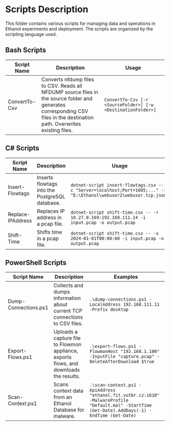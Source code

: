 # Scripts Description

This folder contains various scripts for managing data and operations in Ethanol experiments and deployment. The scripts are organized by the scripting language used.

## Bash Scripts

| Script Name       | Description                                                                                                 | Usage                                             |
|-------------------|-------------------------------------------------------------------------------------------------------------|---------------------------------------------------|
| ConvertTo-Csv     | Converts nfdump files to CSV. Reads all NFDUMP source files in the source folder and generates corresponding CSV files in the destination path. Overwrites existing files. | `ConvertTo-Csv [-r <SourceFolder>] [-w <DestinationFolder>]` |

## C# Scripts

| Script Name         | Description                                      | Usage                                                                                                         |
|---------------------|--------------------------------------------------|---------------------------------------------------------------------------------------------------------------|
| Insert-Flowtags     | Inserts flowtags into the PostgreSQL database.   | `dotnet-script insert-flowtags.csx -- -c "Server=localhost;Port=1605;..." -i "E:\Ethanol\webuser2\webuser.tcp.json"` |
| Replace-IPAddress   | Replaces IP address in a pcap file.              | `dotnet-script shift-time.csx -- -r 10.27.0.169:192.168.111.14 -i input.pcap -o output.pcap`                   |
| Shift-Time          | Shifts time in a pcap file.                     | `dotnet-script shift-time.csx -- -s 2024-01-01T00:00:00 -i input.pcap -o output.pcap`                          |

## PowerShell Scripts

| Script Name         | Description                                                                          | Examples                                                                         |
|---------------------|-----------------------------------------------------------------------------------------------|-------------------------------------------------------------------------------------------------|
| Dump-Connections.ps1| Collects and dumps information about current TCP connections to CSV files.                    | `.\dump-connections.ps1 -LocalAddress 192.168.111.11 -Prefix desktop` |
| Export-Flows.ps1    | Uploads a capture file to Flowmon appliance, exports flows, and downloads the results.        | `.\export-flows.ps1 -FlowmonHost "192.168.1.100" -InputFile "capture.pcap" -DeleteAfterDownload $true` |
| Scan-Context.ps1    | Scans context data from an Ethanol Database for malware.                                      | `.\scan-context.ps1 -ApiAddress "ethanol.fit.vutbr.cz:1610" -MalwareProfile "Default.mal" -StartTime (Get-Date).AddDays(-1) -EndTime (Get-Date)` |
